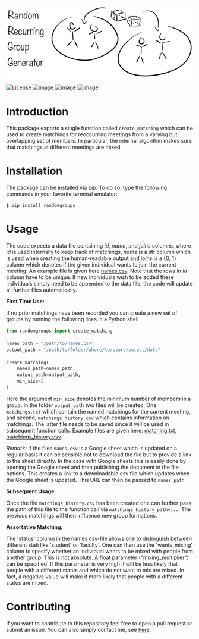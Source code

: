 ![image](.image.png)

[![License](https://img.shields.io/badge/License-MIT-yellow.svg)](https://opensource.org/licenses/MIT)
[![image](https://img.shields.io/badge/code%20style-black-000000.svg)](https://github.com/psf/black)
[![image](https://codecov.io/gh/timmens/random-grouping/branch/main/graph/badge.svg)](https://codecov.io/gh/timmens/random-grouping)
[![image](https://results.pre-commit.ci/badge/github/timmens/random-grouping/main.svg)](https://github.com/timmens/randomg-grouping/actions?query=branch%3Amain)

# Introduction

This package exports a single function called `create_matching` which can be used to
create matchings for reoccurring meetings from a varying but overlapping set of members.
In particular, the internal algorithm makes sure that matchings at different meetings
are mixed.

# Installation

The package can be installed via pip. To do so, type the following commands in your
favorite terminal emulator:

```console
$ pip install randomgroups
```

# Usage

The code expects a data file containing *id*, *name*, and *joins* columns, where *id* is
used internally to keep track of matchings, *name* is a str column which is used when
creating the human-readable output and *joins* is a {0, 1} column which denotes if the
given individual wants to join the current meeting. An example file is given here
[names.csv](https://github.com/timmens/random-grouping/blob/main/tests/data/names.csv).
Note that the rows in *id* column have to be unique. If new individuals wish to be added
these individuals simply need to be appended to the data file, the code will update all
further files automatically.

**First Time Use:**

If no prior matchings have been recorded you can create a new set of groups by running
the following lines in a Python shell

```python
from randomgroups import create_matching

names_path = "/path/to/names.csv"
output_path = "/path/to/folder/where/to/store/output/data"

create_matching(
    names_path=names_path,
    output_path=output_path,
    min_size=2,
)
```

Here the argument `min_size` denotes the minimum number of members in a group. In the
folder `output_path` two files will be created. One, `matchings.txt` which contain the
named matchings for the current meeting, and second, `matchings_history.csv` which
contains information on matchings. The latter file needs to be saved since it will be
used in subsequent function calls. Example files are given here:
[matching.txt](https://github.com/timmens/random-grouping/blob/main/tests/data/matching.txt),
[matchings_history.csv](https://github.com/timmens/random-grouping/blob/main/tests/data/matchings_history.csv).

*Remark:* If the files `names.csv` is a Google sheet which is updated on a regular basis
it can be sensible not to download the file but to provide a link to the sheet directly.
In the case with Google sheets this is easily done by opening the Google sheet and then
publishing the document in the file options. This creates a link to a downloadable csv
file which updates when the Google sheet is updated. This URL can then be passed to
`names_path`.

**Subsequent Usage:**

Once the file `matchings_history.csv` has been created one can further pass the path of
this file to the function call via `matchings_history_path=...`. The previous matchings
will then influence new group formations.

**Assortative Matching:**

The 'status' column in the names csv-file allows one to distinguish between different
stati like 'student' or 'faculty'. One can then use the 'wants_mixing' column to specify
whether an individual wants to be mixed with people from another group. This is not
absolute. A float parameter ("mixing_multiplier") can be specified. If this parameter is
very high it will be less likely that people with a different status and which do not
want to mix are mixed. In fact, a negative value will make it more likely that people
with a different status are mixed.

# Contributing

If you want to contribute to this repository feel free to open a pull request or submit
an issue. You can also simply contact me, see [here](https://github.com/timmens).
